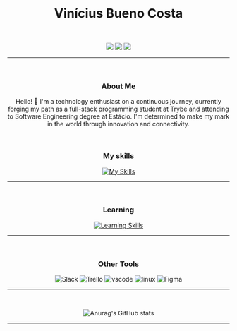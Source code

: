 <div align="center"><br> 

# Vinícius Bueno Costa
</div>
<div align="center"><br> 

  [![](https://img.shields.io/badge/-LinkedIn-%230077B5?style=for-the-badge&logo=linkedin&logoColor=white&color=0ea5e9)](https://www.linkedin.com/in/viniciusbuenocosta/)
  [![](https://img.shields.io/badge/-Portfolio-%23333?style=for-the-badge&logo=github&logoColor=white&color=0ea5e9)](https://portfoliovinicius.online)
  [![](https://img.shields.io/badge/-Email_me-%23333?style=for-the-badge&logo=gmail&logoColor=white&color=0ea5e9)](mailto:buenov535@gmail.com)
  <hr/>
</div>

<div align="center"><br>

### About Me

Hello! 👋 I'm a technology enthusiast on a continuous journey, currently forging my path as a full-stack programming student at Trybe and attending to Software Engineering degree at Estácio. I'm determined to make my mark in the world through innovation and connectivity.
</div>

<div align="center"><br> 

### My skills
[![My Skills](https://skillicons.dev/icons?i=js,html,css,jest,typescript,tailwind,bootstrap,git,github,vite,vitest,redux,mysql,docker,react,nodejs,npm)](https://skillicons.dev)
<hr/>
</div>
<div align="center"><br> 

### Learning

[![Learning Skills](https://skillicons.dev/icons?i=py,nextjs)](https://skillicons.dev)
<hr/>
</div>

<div align="center"><br> 

### Other Tools
![Slack](https://img.shields.io/badge/Slack-4A154B.svg?style=for-the-badge&logo=Slack&logoColor=white)
![Trello](https://img.shields.io/badge/Trello-0052CC.svg?style=for-the-badge&logo=Trello&logoColor=white)
![vscode](https://img.shields.io/badge/Visual%20Studio%20Code-007ACC.svg?style=for-the-badge&logo=Visual-Studio-Code&logoColor=white)
![linux](https://img.shields.io/badge/Linux-FCC624.svg?style=for-the-badge&logo=Linux&logoColor=black)
![Figma](https://img.shields.io/badge/Figma-F24E1E.svg?style=for-the-badge&logo=Figma&logoColor=white)
<hr/>
</div>

<div align="center"><br> 

![Anurag's GitHub stats](https://github-readme-stats.vercel.app/api?username=buenno01&show_icons=true&theme=tokyonight)
<hr/>
</div>
